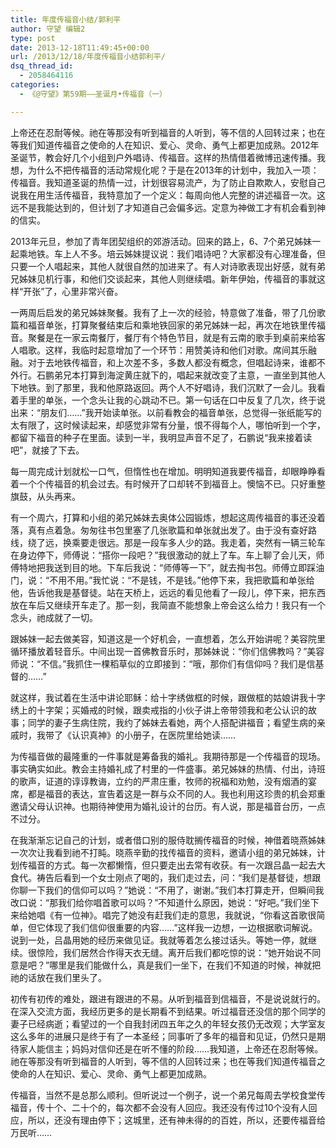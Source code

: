 ```yaml
---
title: 年度传福音小结/郭利平
author: 守望 编辑2
type: post
date: 2013-12-18T11:49:45+00:00
url: /2013/12/18/年度传福音小结郭利平/
dsq_thread_id:
  - 2058464116
categories:
  - 《@守望》第59期——圣诞月•传福音（一）

---
```

上帝还在忍耐等候。祂在等那没有听到福音的人听到，等不信的人回转过来；也在等我们知道传福音之使命的人在知识、爱心、灵命、勇气上都更加成熟。<!--more-->2012年圣诞节，教会好几个小组到户外唱诗、传福音。这样的热情借着微博迅速传播。我想，为什么不把传福音的活动常规化呢？于是在2013年的计划中，我加入一项：传福音。我知道圣诞的热情一过，计划很容易流产，为了防止自欺欺人，安慰自己说我在用生活传福音，我特意加了一个定义：每周向他人完整的讲述福音一次。这远不是我能达到的，但计划了才知道自己会偏多远。定意为神做工才有机会看到神的信实。 

2013年元旦，参加了青年团契组织的郊游活动。回来的路上，6、7个弟兄姊妹一起乘地铁。车上人不多。培云姊妹提议说：我们唱诗吧？大家都没有心理准备，但只要一个人唱起来，其他人就很自然的加进来了。有人对诗歌表现出好感，就有弟兄姊妹见机行事，和他们交谈起来，其他人则继续唱。新年伊始，传福音的事就这样“开张”了，心里非常兴奋。 

一两周后启发的弟兄姊妹聚餐。我有了上一次的经验，特意做了准备，带了几份歌篇和福音单张，打算聚餐结束后和乘地铁回家的弟兄姊妹一起，再次在地铁里传福音。聚餐是在一家云南餐厅，餐厅有个特色节目，就是有云南的歌手到桌前来给客人唱歌。这样，我临时起意增加了一个环节：用赞美诗和他们对歌。席间其乐融融。对于去地铁传福音，和上次差不多，多数人都没有概念，但唱起诗来，谁都不外行。石鹏弟兄本打算到海淀黄庄就下的，唱起来就改变了主意，一直坐到其他人下地铁。到了那里，我和他原路返回。两个人不好唱诗，我们沉默了一会儿。我看着手里的单张，一个念头让我的心跳动不已。第一句话在口中反复了几次，终于说出来：“朋友们……”我开始读单张。以前看教会的福音单张，总觉得一张纸能写的太有限了，这时候读起来，却感觉非常有分量，恨不得每个人，哪怕听到一个字，都留下福音的种子在里面。读到一半，我明显声音不足了，石鹏说“我来接着读吧”，就接了下去。 

每一周完成计划就松一口气，但惰性也在增加。明明知道我要传福音，却眼睁睁看着一个个传福音的机会过去。有时候开了口却转不到福音上。懊恼不已。只好重整旗鼓，从头再来。 

有一个周六，打算和小组的弟兄姊妹去奥体公园锻炼，想起这周传福音的事还没着落，真有点着急。匆匆往书包里塞了几张歌篇和单张就出发了。由于没有查好路线，绕了远，换乘要走很远。那是一段车多人少的路。我走着，突然有一辆三轮车在身边停下，师傅说：“搭你一段吧？”我很激动的就上了车。车上聊了会儿天，师傅特地把我送到目的地。下车后我说：“师傅等一下”，就去掏书包。师傅立即踩油门，说：“不用不用。”我忙说：“不是钱，不是钱。”他停下来，我把歌篇和单张给他，告诉他我是基督徒。站在天桥上，远远的看见他看了一段儿，停下来，把东西放在车后又继续开车走了。那一刻，我简直不能想象上帝会这么给力！我只有一个念头，祂成就了一切。 

跟姊妹一起去做美容，知道这是一个好机会，一直想着，怎么开始讲呢？美容院里循环播放着轻音乐。中间出现一首佛教音乐时，那姊妹说：“你们信佛教吗？”美容师说：“不信。”我抓住一棵稻草似的立即接到：“哦，那你们有信仰吗？我们是信基督的……” 

就这样，我试着在生活中讲论耶稣：给十字绣做框的时候，跟做框的姑娘讲我十字绣上的十字架；买婚戒的时候，跟卖戒指的小伙子讲上帝带领我和老公认识的故事；同学的妻子生病住院，我约了姊妹去看她，两个人搭配讲福音；看望生病的亲戚时，我带了《认识真神》的小册子，在医院里给她读…… 

为传福音做的最隆重的一件事就是筹备我的婚礼。我期待那是一个传福音的现场。事实确实如此。教会主持婚礼成了村里的一件盛事。弟兄姊妹的热情、付出，诗班的歌声，证道的谆谆教诲，立约的严肃庄重，牧师的祝福和劝勉，没有烟酒的宴席，都是福音的表达，宣告着这是一群与众不同的人。我也利用这珍贵的机会郑重邀请父母认识神。也期待神使用为婚礼设计的台历。有人说，那是福音台历，一点不过分。 

在我渐渐忘记自己的计划，或者借口别的服侍耽搁传福音的时候，神借着晓燕姊妹一次次让我看到祂不打盹。晓燕辛勤的找传福音的资料，邀请小组的弟兄姊妹，计划传福音的方式。每一次都懒惰，但只要走出去常有收获。有一次跟吕晶一起去大食代。祷告后看到一个女士刚点了喝的，我们走过去，问：“我们是基督徒，想跟你聊一下我们的信仰可以吗？”她说：“不用了，谢谢。”我们本打算走开，但瞬间我改口说：“那我们给你唱首歌可以吗？”不知道什么原因，她说：“好吧。”我们坐下来给她唱《有一位神》。唱完了她没有赶我们走的意思，我就说，“你看这首歌很简单，但它体现了我们信仰很重要的内容……”这样我一边想，一边根据歌词解说。说到一处，吕晶用她的经历来做见证。我就等着怎么接过话头。等她一停，就继续。很惊险，我们居然合作得天衣无缝。离开后我们都吃惊的说：“她开始说不同意是吧？”哪里是我们能做什么，真是我们一坐下，在我们不知道的时候，神就把祂的话放在我们里头了。 

初传有初传的难处，跟进有跟进的不易。从听到福音到信福音，不是说说就行的。在深入交流方面，我经历更多的是长期看不到结果。听过福音还没信的那个同学的妻子已经病逝；看望过的一个自我封闭四五年之久的年轻女孩仍无改观；大学室友这么多年的进展只是终于有了一本圣经；同事听了多年的福音和见证，仍然只是期待家人能信主；妈妈对信仰还是在听不懂的阶段……我知道，上帝还在忍耐等候。祂在等那没有听到福音的人听到，等不信的人回转过来；也在等我们知道传福音之使命的人在知识、爱心、灵命、勇气上都更加成熟。 

传福音，当然不是总那么顺利。但听说过一个例子，说一个弟兄每周去学校食堂传福音，传十个、二十个的，每次都不会没有人回应。我还没有传过10个没有人回应，所以，还没有理由停下；这城里，还有神未得的的百姓，所以，还要传福音给万民听…… 